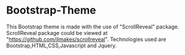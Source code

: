 # Bootstrap-Theme
This Bootstrap theme is made with the use of "ScrollReveal" package.
ScrollReveal package could be viewed at "https://github.com/jlmakes/scrollreveal".
Technologies used are Bootstrap,HTML,CSS,Javascript and Jquery.
